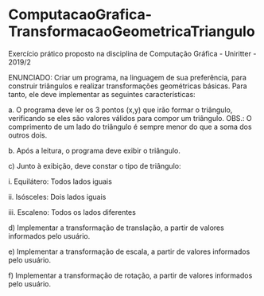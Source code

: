 # ComputacaoGrafica-TransformacaoGeometricaTriangulo
Exercício prático proposto na disciplina de Computação Gráfica - Uniritter - 2019/2

ENUNCIADO:
Criar um programa, na linguagem de sua preferência, para construir triângulos e realizar transformações geométricas básicas. Para tanto, ele deve implementar as seguintes características:

a. O programa deve ler os 3 pontos (x,y) que irão formar o triângulo, verificando se eles são valores válidos para compor um triângulo. OBS.: O comprimento de um lado do triângulo é sempre menor do que a soma dos outros dois.

b. Após a leitura, o programa deve exibir o triângulo.

c) Junto à exibição, deve constar o tipo de triângulo:

   i. Equilátero: Todos lados iguais
  
   ii. Isósceles: Dois lados iguais
  
   iii. Escaleno: Todos os lados diferentes

d) Implementar a transformação de translação, a partir de valores informados pelo usuário.

e) Implementar a transformação de escala, a partir de valores informados pelo usuário.

f) Implementar a transformação de rotação, a partir de valores informados pelo usuário.
